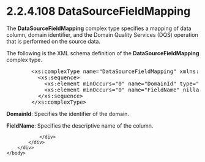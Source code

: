 <html dir="LTR" xmlns:mshelp="http://msdn.microsoft.com/mshelp" xmlns:ddue="http://ddue.schemas.microsoft.com/authoring/2003/5" xmlns:xlink="http://www.w3.org/1999/xlink" xmlns:tool="http://www.microsoft.com/tooltip">
    <head>
        <meta http-equiv="Content-Type" content="text/html; CHARSET=utf-8"></meta>
        <meta name="save" content="history"></meta>
        <title>2.2.4.108 DataSourceFieldMapping</title>
        <xml>
            <mshelp:toctitle title="2.2.4.108 DataSourceFieldMapping"></mshelp:toctitle>
            <mshelp:rltitle title="[MS-SSMDSWS-15]: DataSourceFieldMapping"></mshelp:rltitle>
            <mshelp:keyword index="A" term="eb70108e-d107-4658-ae17-d84aab889d91"></mshelp:keyword>
            <mshelp:attr name="DCSext.ContentType" value="open specification"></mshelp:attr>
            <mshelp:attr name="AssetID" value="eb70108e-d107-4658-ae17-d84aab889d91"></mshelp:attr>
            <mshelp:attr name="TopicType" value="kbRef"></mshelp:attr>
            <mshelp:attr name="DCSext.Title" value="[MS-SSMDSWS-15]: DataSourceFieldMapping" />
        </xml>
    </head>
    <body>
        <div id="header">
            <h1 class="heading">2.2.4.108 DataSourceFieldMapping</h1>
        </div>
        <div id="mainSection">
            <div id="mainBody">
                <div id="allHistory" class="saveHistory"></div>
                <div id="sectionSection0" class="section" name="collapseableSection">
                    

<p>The <b>DataSourceFieldMapping</b> complex type specifies a
mapping of data column, domain identifier, and the Domain Quality Services
(DQS) operation that is performed on the source data.</p>

<p>The following is the XML schema definition of the <b>DataSourceFieldMapping</b>
complex type.</p>

<dl>
<dd>
<div><pre>   &lt;xs:complexType name=&quot;DataSourceFieldMapping&quot; xmlns:xs=&quot;http://www.w3.org/2001/XMLSchema&quot;&gt;
     &lt;xs:sequence&gt;
       &lt;xs:element minOccurs=&quot;0&quot; name=&quot;DomainId&quot; type=&quot;xs:long&quot; /&gt;
       &lt;xs:element minOccurs=&quot;0&quot; name=&quot;FieldName&quot; nillable=&quot;true&quot; type=&quot;xs:string&quot; /&gt;
     &lt;/xs:sequence&gt;
   &lt;/xs:complexType&gt;
</pre></div>
</dd></dl>

<p><b>DomainId</b>: Specifies the identifier of the
domain.</p>

<p><b>FieldName</b>: Specifies the descriptive name of
the column.</p>


                </div>
            </div>
        </div>
    </body>
</html>